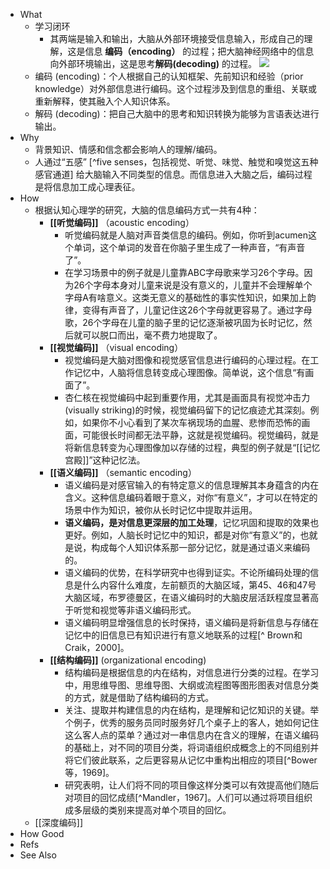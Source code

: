 - What
	- 学习闭环
		- 其两端是输入和输出，大脑从外部环境接受信息输入，形成自己的理解，这是信息 **编码（encoding）** 的过程；把大脑神经网络中的信息向外部环境输出，这是思考**解码(decoding)** 的过程。
		  ![](http://wechatapppro-1252524126.cdn.xiaoeknow.com/appDlhUKBqJ1468/image/default/c6ks9L11710752621ei.png?imageView2/2/q/80%7CimageMogr2/ignore-error/1)
	- 编码 (encoding)：个人根据自己的认知框架、先前知识和经验（prior knowledge）对外部信息进行编码。这个过程涉及到信息的重组、关联或重新解释，使其融入个人知识体系。
	- 解码 (decoding)：把自己大脑中的思考和知识转换为能够为言语表达进行输出。
- Why
	- 背景知识、情感和信念都会影响人的理解/编码。
	- 人通过“五感” [^five senses，包括视觉、听觉、味觉、触觉和嗅觉这五种感官通道] 给大脑输入不同类型的信息。而信息进入大脑之后，编码过程是将信息加工成心理表征。
- How
	- 根据认知心理学的研究，大脑的信息编码方式一共有4种：
		- **[[听觉编码]]** （acoustic encoding）
			- 听觉编码就是人脑对声音类信息的编码。例如，你听到acumen这个单词，这个单词的发音在你脑子里生成了一种声音，“有声音了”。
			- 在学习场景中的例子就是儿童靠ABC字母歌来学习26个字母。因为26个字母本身对儿童来说是没有意义的，儿童并不会理解单个字母A有啥意义。这类无意义的基础性的事实性知识，如果加上韵律，变得有声音了，儿童记住这26个字母就更容易了。通过字母歌，26个字母在儿童的脑子里的记忆逐渐被巩固为长时记忆，然后就可以脱口而出，毫不费力地提取了。
		- **[[视觉编码]]** （visual encoding）
			- 视觉编码是大脑对图像和视觉感官信息进行编码的心理过程。在工作记忆中，人脑将信息转变成心理图像。简单说，这个信息“有画面了”。
			- 杏仁核在视觉编码中起到重要作用，尤其是画面具有视觉冲击力(visually striking)的时候，视觉编码留下的记忆痕迹尤其深刻。例如，如果你不小心看到了某次车祸现场的血腥、悲惨而恐怖的画面，可能很长时间都无法平静，这就是视觉编码。视觉编码，就是将新信息转变为心理图像加以存储的过程，典型的例子就是“[[记忆宫殿]]”这种记忆法。
		- **[[语义编码]]** （semantic encoding）
			- 语义编码是对感官输入的有特定意义的信息理解其本身蕴含的内在含义。这种信息编码着眼于意义，对你“有意义”，才可以在特定的场景中作为知识，被你从长时记忆中提取并运用。
			- **语义编码，是对信息更深层的加工处理**，记忆巩固和提取的效果也更好。例如，人脑长时记忆中的知识，都是对你“有意义”的，也就是说，构成每个人知识体系那一部分记忆，就是通过语义来编码的。
			- 语义编码的优势，在科学研究中也得到证实。不论所编码处理的信息是什么内容什么难度，左前额页的大脑区域，第45、46和47号大脑区域，布罗德曼区，在语义编码时的大脑皮层活跃程度显著高于听觉和视觉等非语义编码形式。
			- 语义编码明显增强信息的长时保持，语义编码是将新信息与存储在记忆中的旧信息已有知识进行有意义地联系的过程[^ Brown和Craik，2000]。
		- **[[结构编码]]** (organizational encoding)
			- 结构编码是根据信息的内在结构，对信息进行分类的过程。在学习中，用思维导图、思维导图、大纲或流程图等图形图表对信息分类的方式，就是借助了结构编码的方式。
			- 关注、提取并构建信息的内在结构，是理解和记忆知识的关键。举个例子，优秀的服务员同时服务好几个桌子上的客人，她如何记住这么客人点的菜单？通过对一串信息内在含义的理解，在语义编码的基础上，对不同的项目分类，将词语组织成概念上的不同组别并将它们彼此联系，之后更容易从记忆中重构出相应的项目[^Bower等，1969]。
			- 研究表明，让人们将不同的项目像这样分类可以有效提高他们随后对项目的回忆成绩[^Mandler，1967]。人们可以通过将项目组织成多层级的类别来提高对单个项目的回忆。
	- [[深度编码]]
- How Good
- Refs
- See Also